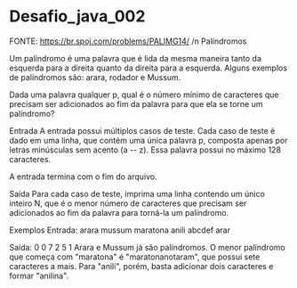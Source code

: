 # Desafio_java_002
FONTE: https://br.spoj.com/problems/PALIMG14/
/n
Palíndromos

Um palíndromo é uma palavra que é lida da mesma maneira tanto da esquerda para a direita quanto da direita para a esquerda. Alguns exemplos de palíndromos são: arara, rodador e Mussum.

Dada uma palavra qualquer p, qual é o número mínimo de caracteres que precisam ser adicionados ao fim da palavra para que ela se torne um palíndromo?

Entrada
A entrada possui múltiplos casos de teste. Cada caso de teste é dado em uma linha, que contém uma única palavra p, composta apenas por letras minúsculas sem acento (a -- z). Essa palavra possui no máximo 128 caracteres.

A entrada termina com o fim do arquivo.

Saída
Para cada caso de teste, imprima uma linha contendo um único inteiro N, que é o menor número de caracteres que precisam ser adicionados ao fim da palavra para torná-la um palíndromo.

Exemplos
Entrada:
arara
mussum
maratona
anili
abcdef
arar

Saída:
0
0
7
2
5
1
Arara e Mussum já são palíndromos. O menor palíndromo que começa com "maratona" é "maratonanotaram", que possui sete caracteres a mais. Para "anili", porém, basta adicionar dois caracteres e formar "anilina".

